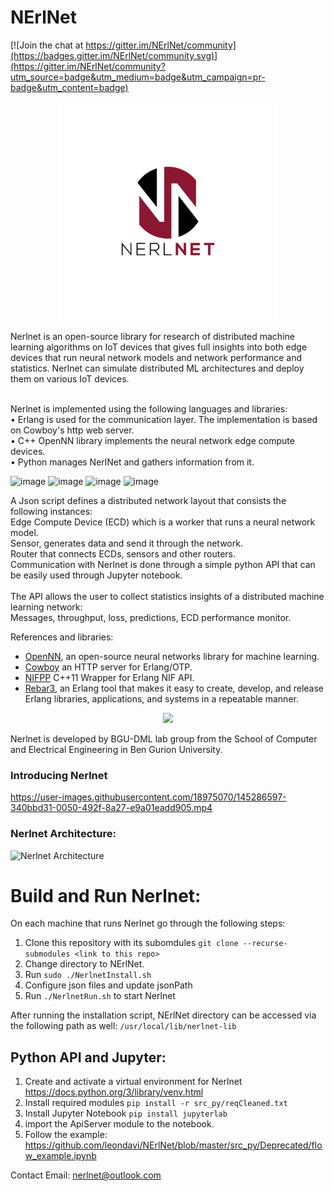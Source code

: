 # NErlNet

[![Join the chat at https://gitter.im/NErlNet/community](https://badges.gitter.im/NErlNet/community.svg)](https://gitter.im/NErlNet/community?utm_source=badge&utm_medium=badge&utm_campaign=pr-badge&utm_content=badge)

<p align="center">
  <img src="Nerlnet_logo.jpg" width="350" title="NerlNet">
</p>

Nerlnet is an open-source library for research of distributed machine learning algorithms on IoT devices that gives full insights into both edge devices that run neural network models and network performance and statistics. Nerlnet can simulate distributed ML architectures and deploy them on various IoT devices. <br><br>

Nerlnet is implemented using the following languages and libraries: <br>
• Erlang is used for the communication layer. The implementation is based on Cowboy's http web server. <br>
• C++ OpenNN library implements the neural network edge compute devices.<br>
• Python manages NerlNet and gathers information from it. <br>

![image](https://user-images.githubusercontent.com/18975070/144730156-5bd03ad7-fc5f-45e9-8b4e-62d582af2200.png) 
![image](https://user-images.githubusercontent.com/18975070/144730182-c535b20a-a5f9-4d4f-8632-77d49732f17f.png) 
![image](https://user-images.githubusercontent.com/18975070/144730189-4bad4fba-e559-45a6-b163-d3e5d7d87e1f.png) 
![image](https://user-images.githubusercontent.com/18975070/144730205-5a665819-4be0-40aa-88e5-868ba99aab17.png)
 
A Json script defines a distributed network layout that consists the following instances:  <br>
Edge Compute Device (ECD) which is a worker that runs a neural network model. <br>
Sensor, generates data and send it through the network. <br>
Router that connects ECDs, sensors and other routers. <br>
Communication with Nerlnet is done through a simple python API that can be easily used through Jupyter notebook.  <br> <br>
The API allows the user to collect statistics insights of a distributed machine learning network: <br>
Messages, throughput, loss, predictions, ECD performance monitor.

References and libraries:
- [OpenNN](https://www.opennn.net/), an open-source neural networks library for machine learning. <br>
- [Cowboy](https://github.com/ninenines/cowboy) an HTTP server for Erlang/OTP.<br>
- [NIFPP](https://github.com/goertzenator/nifpp) C++11 Wrapper for Erlang NIF API.<br> 
- [Rebar3](https://github.com/erlang/rebar3), an Erlang tool that makes it easy to create, develop, and release Erlang libraries, applications, and systems in a repeatable manner.

<p align="center"> <img src="https://user-images.githubusercontent.com/18975070/145023471-eb02efa1-01e5-4d7e-9b8d-697252e51568.png" width="120"> </p>
Nerlnet is developed by BGU-DML lab group from the School of Computer and Electrical Engineering in Ben Gurion University. <br>

### Introducing Nerlnet


https://user-images.githubusercontent.com/18975070/145286597-340bbd31-0050-492f-8a27-e9a01eadd905.mp4


### Nerlnet Architecture:
![Nerlnet Architecture](https://user-images.githubusercontent.com/18975070/141692829-f0cdca7d-96d1-43b0-920a-5821a14242f7.jpg)

# Build and Run Nerlnet:

On each machine that runs Nerlnet go through the following steps: 
1. Clone this repository with its subomdules ```git clone --recurse-submodules <link to this repo>```
2. Change directory to NErlNet.
3. Run ```sudo ./NerlnetInstall.sh``` 
4. Configure json files and update jsonPath
5. Run ```./NerlnetRun.sh``` to start Nerlnet

After running the installation script, NErlNet directory can be accessed via the following path as well: 
```/usr/local/lib/nerlnet-lib```

## Python API and Jupyter: 

1. Create and activate a virtual environment for Nerlnet https://docs.python.org/3/library/venv.html
2. Install required modules ```pip install -r src_py/reqCleaned.txt```
3. Install Jupyter Notebook ```pip install jupyterlab```
4. import the ApiServer module to the notebook. 
5. Follow the example: https://github.com/leondavi/NErlNet/blob/master/src_py/Deprecated/flow_example.ipynb 

Contact Email: nerlnet@outlook.com 
